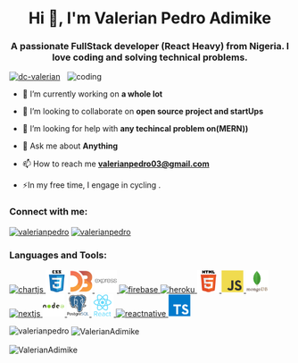 <h1 align="center">Hi 👋, I'm Valerian Pedro Adimike</h1>
<h3 align="center">A passionate FullStack developer (React Heavy) from Nigeria. I love coding and solving technical problems.</h3>
<img align="right" alt = "coding" width = "400" src = "https://cdn.dribbble.com/users/1162077/screenshots/3848914/programmer.gif">

<p align="left"> <a href="https://twitter.com/ValerianPedro" target="blank"><img src="https://img.shields.io/twitter/follow/ValerianPedro?logo=twitter&style=for-the-badge" alt="dc-valerian" /></a> </p>

- 🔭 I’m currently working on **a whole lot**

- 👯 I’m looking to collaborate on **open source project and startUps**

- 🤝 I’m looking for help with **any techincal problem on(MERN))**

- 💬 Ask me about **Anything**

- 📫 How to reach me **valerianpedro03@gmail.com**

- ⚡In my free time, I engage in cycling .

<h3 align="left">Connect with me:</h3>
<p align="left">
<a href="https://twitter.com/ValerianPedro" target="blank"><img align="center" src="https://raw.githubusercontent.com/rahuldkjain/github-profile-readme-generator/master/src/images/icons/Social/twitter.svg" alt="valerianpedro" height="30" width="40" /></a>
<a href="https://www.linkedin.com/in/valerian-adimike-a95160248/" target="blank"><img align="center" src="https://raw.githubusercontent.com/rahuldkjain/github-profile-readme-generator/master/src/images/icons/Social/linked-in-alt.svg" alt="valerianpedro" height="30" width="40" /></a>
<!-- <a href="https://fb.com/gideon ekeke" target="blank"><img align="center" src="https://raw.githubusercontent.com/rahuldkjain/github-profile-readme-generator/master/src/images/icons/Social/facebook.svg" alt="gideon ekeke" height="30" width="40" /></a>
<a href="https://instagram.com/giddycode02" target="blank"><img align="center" src="https://raw.githubusercontent.com/rahuldkjain/github-profile-readme-generator/master/src/images/icons/Social/instagram.svg" alt="giddy006" height="30" width="40" /></a> -->
</p>

<h3 align="left">Languages and Tools:</h3>
<p align="left"> <a href="https://www.chartjs.org" target="_blank" rel="noreferrer"> <img src="https://www.chartjs.org/media/logo-title.svg" alt="chartjs" width="40" height="40"/> </a> <a href="https://www.w3schools.com/css/" target="_blank" rel="noreferrer"> <img src="https://raw.githubusercontent.com/devicons/devicon/master/icons/css3/css3-original-wordmark.svg" alt="css3" width="40" height="40"/> </a> <a href="https://d3js.org/" target="_blank" rel="noreferrer"> <img src="https://raw.githubusercontent.com/devicons/devicon/master/icons/d3js/d3js-original.svg" alt="d3js" width="40" height="40"/> </a> <a href="https://expressjs.com" target="_blank" rel="noreferrer"> <img src="https://raw.githubusercontent.com/devicons/devicon/master/icons/express/express-original-wordmark.svg" alt="express" width="40" height="40"/> </a> <a href="https://firebase.google.com/" target="_blank" rel="noreferrer"> <img src="https://www.vectorlogo.zone/logos/firebase/firebase-icon.svg" alt="firebase" width="40" height="40"/> </a> <a href="https://heroku.com" target="_blank" rel="noreferrer"> <img src="https://www.vectorlogo.zone/logos/heroku/heroku-icon.svg" alt="heroku" width="40" height="40"/> </a> <a href="https://www.w3.org/html/" target="_blank" rel="noreferrer"> <img src="https://raw.githubusercontent.com/devicons/devicon/master/icons/html5/html5-original-wordmark.svg" alt="html5" width="40" height="40"/> </a> <a href="https://developer.mozilla.org/en-US/docs/Web/JavaScript" target="_blank" rel="noreferrer"> <img src="https://raw.githubusercontent.com/devicons/devicon/master/icons/javascript/javascript-original.svg" alt="javascript" width="40" height="40"/> </a> <a href="https://www.mongodb.com/" target="_blank" rel="noreferrer"> <img src="https://raw.githubusercontent.com/devicons/devicon/master/icons/mongodb/mongodb-original-wordmark.svg" alt="mongodb" width="40" height="40"/> </a> <a href="https://nextjs.org/" target="_blank" rel="noreferrer"> <img src="https://cdn.worldvectorlogo.com/logos/nextjs-2.svg" alt="nextjs" width="40" height="40"/> </a> <a href="https://nodejs.org" target="_blank" rel="noreferrer"> <img src="https://raw.githubusercontent.com/devicons/devicon/master/icons/nodejs/nodejs-original-wordmark.svg" alt="nodejs" width="40" height="40"/> </a> <a href="https://www.postgresql.org" target="_blank" rel="noreferrer"> <img src="https://raw.githubusercontent.com/devicons/devicon/master/icons/postgresql/postgresql-original-wordmark.svg" alt="postgresql" width="40" height="40"/> </a> <a href="https://reactjs.org/" target="_blank" rel="noreferrer"> <img src="https://raw.githubusercontent.com/devicons/devicon/master/icons/react/react-original-wordmark.svg" alt="react" width="40" height="40"/> </a> <a href="https://reactnative.dev/" target="_blank" rel="noreferrer"> <img src="https://reactnative.dev/img/header_logo.svg" alt="reactnative" width="40" height="40"/> </a> <a href="https://www.typescriptlang.org/" target="_blank" rel="noreferrer"> <img src="https://raw.githubusercontent.com/devicons/devicon/master/icons/typescript/typescript-original.svg" alt="typescript" width="40" height="40"/> </a> </p>

<p><img align="left" src="https://github-readme-stats.vercel.app/api/top-langs?username=ValerianAdimike&show_icons=true&locale=en&layout=compact" alt="valerianpedro" /></p>

<p>&nbsp;<img align="center" src="https://github-readme-stats.vercel.app/api?username=ValerianAdimike&show_icons=true&locale=en" alt="ValerianAdimike" /></p>

<p><img align="center" src="https://github-readme-streak-stats.herokuapp.com/?user=ValerianAdimike&" alt="ValerianAdimike" /></p>

